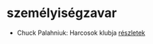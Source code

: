 # személyiségzavar

- Chuck Palahniuk: Harcosok klubja [részletek](_details/Chuck%20Palahniuk.md#id_660)